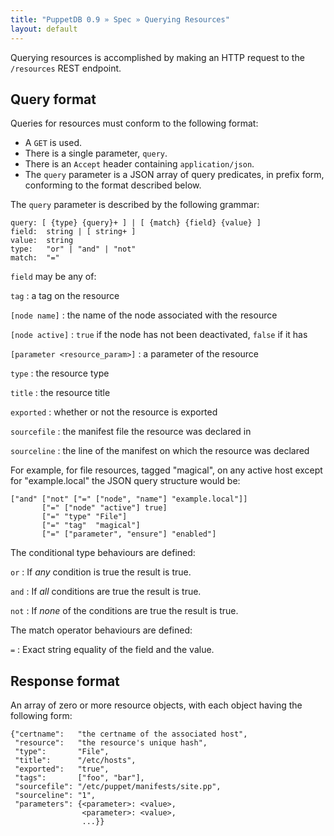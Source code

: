 ```yaml
---
title: "PuppetDB 0.9 » Spec » Querying Resources"
layout: default
---
```



Querying resources is accomplished by making an HTTP request to the
`/resources` REST endpoint.

## Query format

Queries for resources must conform to the following format:

* A `GET` is used.
* There is a single parameter, `query`.
* There is an `Accept` header containing `application/json`.
* The `query` parameter is a JSON array of query predicates, in prefix
  form, conforming to the format described below.

The `query` parameter is described by the following grammar:

    query: [ {type} {query}+ ] | [ {match} {field} {value} ]
    field:  string | [ string+ ]
    value:  string
    type:   "or" | "and" | "not"
    match:  "="

`field` may be any of:

`tag`
: a tag on the resource

`[node name]`
: the name of the node associated with the resource

`[node active]`
: `true` if the node has not been deactivated, `false` if it has

`[parameter <resource_param>]`
: a parameter of the resource

`type`
: the resource type

`title`
: the resource title

`exported`
: whether or not the resource is exported

`sourcefile`
: the manifest file the resource was declared in

`sourceline`
: the line of the manifest on which the resource was declared

For example, for file resources, tagged "magical", on any active host except
for "example.local" the JSON query structure would be:

    ["and" ["not" ["=" ["node", "name"] "example.local"]]
           ["=" ["node" "active"] true]
           ["=" "type" "File"]
           ["=" "tag"  "magical"]
           ["=" ["parameter", "ensure"] "enabled"]

The conditional type behaviours are defined:

`or`
: If *any* condition is true the result is true.

`and`
: If *all* conditions are true the result is true.

`not`
: If *none* of the conditions are true the result is true.

The match operator behaviours are defined:

`=`
: Exact string equality of the field and the value.

## Response format

An array of zero or more resource objects, with each object having the
following form:

    {"certname":   "the certname of the associated host",
     "resource":   "the resource's unique hash",
     "type":       "File",
     "title":      "/etc/hosts",
     "exported":   "true",
     "tags":       ["foo", "bar"],
     "sourcefile": "/etc/puppet/manifests/site.pp",
     "sourceline": "1",
     "parameters": {<parameter>: <value>,
                    <parameter>: <value>,
                    ...}}

